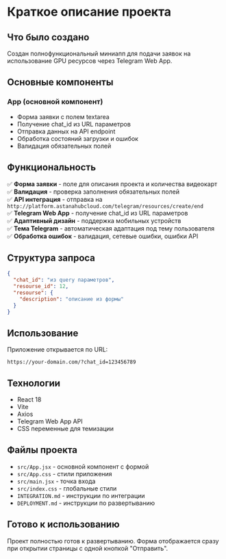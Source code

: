 # Краткое описание проекта

## Что было создано

Создан полнофункциональный миниапп для подачи заявок на использование GPU ресурсов через Telegram Web App.

## Основные компоненты

### App (основной компонент)
- Форма заявки с полем textarea
- Получение chat_id из URL параметров
- Отправка данных на API endpoint
- Обработка состояний загрузки и ошибок
- Валидация обязательных полей

## Функциональность

✅ **Форма заявки** - поле для описания проекта и количества видеокарт  
✅ **Валидация** - проверка заполнения обязательных полей  
✅ **API интеграция** - отправка на `http://platform.astanahubcloud.com/telegram/resources/create/end`  
✅ **Telegram Web App** - получение chat_id из URL параметров  
✅ **Адаптивный дизайн** - поддержка мобильных устройств  
✅ **Тема Telegram** - автоматическая адаптация под тему пользователя  
✅ **Обработка ошибок** - валидация, сетевые ошибки, ошибки API  

## Структура запроса

```json
{
  "chat_id": "из query параметров",
  "resourse_id": 12,
  "resourse": {
    "description": "описание из формы"
  }
}
```

## Использование

Приложение открывается по URL:
```
https://your-domain.com/?chat_id=123456789
```

## Технологии

- React 18
- Vite
- Axios
- Telegram Web App API
- CSS переменные для темизации

## Файлы проекта

- `src/App.jsx` - основной компонент с формой
- `src/App.css` - стили приложения
- `src/main.jsx` - точка входа
- `src/index.css` - глобальные стили
- `INTEGRATION.md` - инструкции по интеграции
- `DEPLOYMENT.md` - инструкции по развертыванию

## Готово к использованию

Проект полностью готов к развертыванию. Форма отображается сразу при открытии страницы с одной кнопкой "Отправить". 